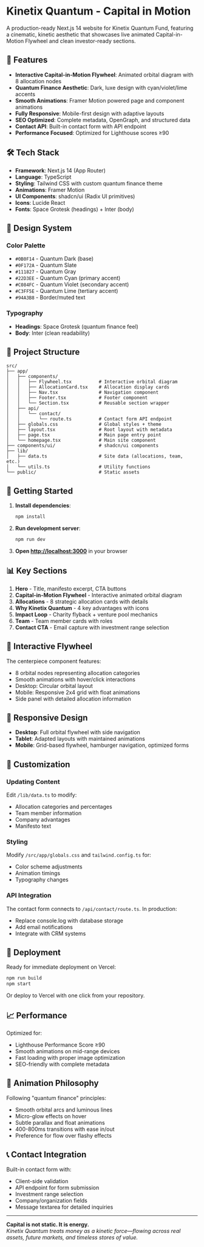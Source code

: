 # Kinetix Quantum - Capital in Motion

A production-ready Next.js 14 website for Kinetix Quantum Fund, featuring a cinematic, kinetic aesthetic that showcases live animated Capital-in-Motion Flywheel and clean investor-ready sections.

## 🚀 Features

- **Interactive Capital-in-Motion Flywheel**: Animated orbital diagram with 8 allocation nodes
- **Quantum Finance Aesthetic**: Dark, luxe design with cyan/violet/lime accents
- **Smooth Animations**: Framer Motion powered page and component animations
- **Fully Responsive**: Mobile-first design with adaptive layouts
- **SEO Optimized**: Complete metadata, OpenGraph, and structured data
- **Contact API**: Built-in contact form with API endpoint
- **Performance Focused**: Optimized for Lighthouse scores ≥90

## 🛠 Tech Stack

- **Framework**: Next.js 14 (App Router)
- **Language**: TypeScript
- **Styling**: Tailwind CSS with custom quantum finance theme
- **Animations**: Framer Motion
- **UI Components**: shadcn/ui (Radix UI primitives)
- **Icons**: Lucide React
- **Fonts**: Space Grotesk (headings) + Inter (body)

## 🎨 Design System

### Color Palette
- `#0B0F14` - Quantum Dark (base)
- `#0F172A` - Quantum Slate
- `#111827` - Quantum Gray
- `#22D3EE` - Quantum Cyan (primary accent)
- `#C084FC` - Quantum Violet (secondary accent)
- `#C3FF5E` - Quantum Lime (tertiary accent)
- `#94A3B8` - Border/muted text

### Typography
- **Headings**: Space Grotesk (quantum finance feel)
- **Body**: Inter (clean readability)

## 📁 Project Structure

```
src/
├── app/
│   ├── components/
│   │   ├── Flywheel.tsx          # Interactive orbital diagram
│   │   ├── AllocationCard.tsx    # Allocation display cards
│   │   ├── Nav.tsx               # Navigation component
│   │   ├── Footer.tsx            # Footer component
│   │   └── Section.tsx           # Reusable section wrapper
│   ├── api/
│   │   └── contact/
│   │       └── route.ts          # Contact form API endpoint
│   ├── globals.css               # Global styles + theme
│   ├── layout.tsx                # Root layout with metadata
│   ├── page.tsx                  # Main page entry point
│   └── homepage.tsx              # Main site component
├── components/ui/                # shadcn/ui components
├── lib/
│   ├── data.ts                   # Site data (allocations, team, etc.)
│   └── utils.ts                  # Utility functions
└── public/                       # Static assets
```

## 🚦 Getting Started

1. **Install dependencies**:
   ```bash
   npm install
   ```

2. **Run development server**:
   ```bash
   npm run dev
   ```

3. **Open [http://localhost:3000](http://localhost:3000)** in your browser

## 📊 Key Sections

1. **Hero** - Title, manifesto excerpt, CTA buttons
2. **Capital-in-Motion Flywheel** - Interactive animated orbital diagram
3. **Allocations** - 8 strategic allocation cards with details
4. **Why Kinetix Quantum** - 4 key advantages with icons
5. **Impact Loop** - Charity flyback + venture pool mechanics
6. **Team** - Team member cards with roles
7. **Contact CTA** - Email capture with investment range selection

## 🎯 Interactive Flywheel

The centerpiece component features:
- 8 orbital nodes representing allocation categories
- Smooth animations with hover/click interactions
- Desktop: Circular orbital layout
- Mobile: Responsive 2x4 grid with float animations
- Side panel with detailed allocation information

## 📱 Responsive Design

- **Desktop**: Full orbital flywheel with side navigation
- **Tablet**: Adapted layouts with maintained animations
- **Mobile**: Grid-based flywheel, hamburger navigation, optimized forms

## 🔧 Customization

### Updating Content
Edit `/lib/data.ts` to modify:
- Allocation categories and percentages
- Team member information
- Company advantages
- Manifesto text

### Styling
Modify `/src/app/globals.css` and `tailwind.config.ts` for:
- Color scheme adjustments
- Animation timings
- Typography changes

### API Integration
The contact form connects to `/api/contact/route.ts`. In production:
- Replace console.log with database storage
- Add email notifications
- Integrate with CRM systems

## 🚀 Deployment

Ready for immediate deployment on Vercel:

```bash
npm run build
npm start
```

Or deploy to Vercel with one click from your repository.

## 📈 Performance

Optimized for:
- Lighthouse Performance Score ≥90
- Smooth animations on mid-range devices
- Fast loading with proper image optimization
- SEO-friendly with complete metadata

## 🎨 Animation Philosophy

Following "quantum finance" principles:
- Smooth orbital arcs and luminous lines
- Micro-glow effects on hover
- Subtle parallax and float animations
- 400-800ms transitions with ease in/out
- Preference for flow over flashy effects

## 📞 Contact Integration

Built-in contact form with:
- Client-side validation
- API endpoint for form submission
- Investment range selection
- Company/organization fields
- Message textarea for detailed inquiries

---

**Capital is not static. It is energy.**  
*Kinetix Quantum treats money as a kinetic force—flowing across real assets, future markets, and timeless stores of value.*